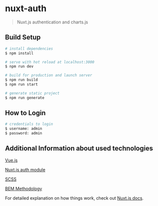 # nuxt-auth

> Nuxt.js authentication and charts.js

## Build Setup

```bash
# install dependencies
$ npm install

# serve with hot reload at localhost:3000
$ npm run dev

# build for production and launch server
$ npm run build
$ npm run start

# generate static project
$ npm run generate

```
## How to Login

```bash
# credentials to login
$ username: admin
$ password: admin

```


## Additional Information about used technologies

[Vue.js](https://vuejs.org/)

[Nuxt.js auth module](https://auth.nuxtjs.org/)

[SCSS](https://sass-lang.com/documentation)

[BEM Methodology](https://en.bem.info/methodology/css/)

For detailed explanation on how things work, check out [Nuxt.js docs](https://nuxtjs.org).
